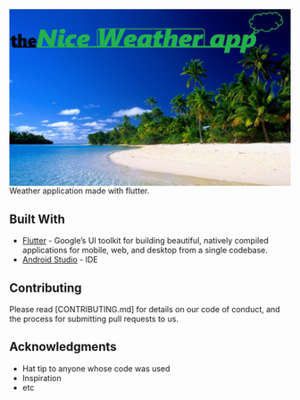 <img align="left" src="https://github.com/erikmaide/test/blob/master/app1.jpg">
Weather application made with flutter.


## Built With

* [Flutter](https://flutter.dev/) - Google’s UI toolkit for building beautiful, natively compiled applications for mobile, web, and desktop from a single codebase.
* [Android Studio](https://developer.android.com/studio) - IDE


## Contributing

Please read [CONTRIBUTING.md] for details on our code of conduct, and the process for submitting pull requests to us.

## Acknowledgments

* Hat tip to anyone whose code was used
* Inspiration
* etc


